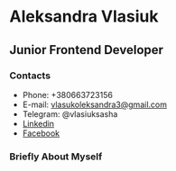 Aleksandra Vlasiuk
==================
Junior Frontend Developer
-------------------------
### Contacts
- Phone: +380663723156
- E-mail: vlasukoleksandra3@gmail.com
- Telegram: @vlasiuksasha
- [Linkedin](https://www.linkedin.com/in/%D0%BE%D0%BB%D0%B5%D0%BA%D1%81%D0%B0%D0%BD%D0%B4%D1%80%D0%B0-%D0%B2%D0%BB%D0%B0%D1%81%D1%8E%D0%BA-02a2ba215/)
- [Facebook](https://www.facebook.com/sashavlasuk6f/)

### Briefly About Myself



